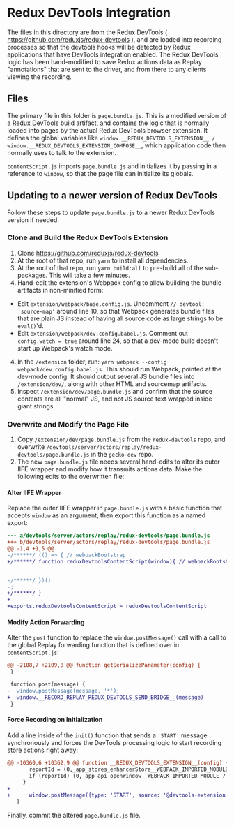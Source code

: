 # Redux DevTools Integration

The files in this directory are from the Redux DevTools ( https://github.com/reduxjs/redux-devtools ), and are loaded into recording processes so that the devtools hooks will be detected by Redux applications that have DevTools integration enabled.  The Redux DevTools logic has been hand-modified to save Redux actions data as Replay "annotations" that are sent to the driver, and from there to any clients viewing the recording.

## Files

The primary file in this folder is `page.bundle.js`.  This is a modified version of a Redux DevTools build artifact, and contains the logic that is normally loaded into pages by the actual Redux DevTools browser extension.  It defines the global variables like `window.__REDUX_DEVTOOLS_EXTENSION__ / window.__REDUX_DEVTOOLS_EXTENSION_COMPOSE__`, which application code then normally uses to talk to the extension.

`contentScript.js` imports `page.bundle.js` and initializes it by passing in a reference to `window`, so that the page file can initialize its globals.

## Updating to a newer version of Redux DevTools

Follow these steps to update `page.bundle.js` to a newer Redux DevTools version if needed.

### Clone and Build the Redux DevTools Extension

1. Clone https://github.com/reduxjs/redux-devtools
2. At the root of that repo, run `yarn` to install all dependencies.
3. At the root of that repo, run `yarn build:all` to pre-build all of the sub-packages.  This will take a few minutes.
3. Hand-edit the extension's Webpack config to allow building the bundle artifacts in non-minified form:
  - Edit `extension/webpack/base.config.js`. Uncomment `// devtool: 'source-map'` around line 10, so that Webpack generates bundle files that are plain JS instead of having all source code as large strings to be `eval()`'d.
  - Edit `extension/webpack/dev.config.babel.js`.  Comment out `config.watch = true` around line 24, so that a dev-mode build doesn't start up Webpack's watch mode.
4. In the `/extension` folder, run: `yarn webpack --config webpack/dev.config.babel.js`.  This should run Webpack, pointed at the dev-mode config.  It should output several JS bundle files into `/extension/dev/`, along with other HTML and sourcemap artifacts.
5. Inspect `/extension/dev/page.bundle.js` and confirm that the source contents are all "normal" JS, and not JS source text wrapped inside giant strings.

### Overwrite and Modify the Page File

1. Copy `/extension/dev/page.bundle.js` from the `redux-devtools` repo, and overwrite `/devtools/server/actors/replay/redux-devtools/page.bundle.js` in the `gecko-dev` repo.
2. The new `page.bundle.js` file needs several hand-edits to alter its outer IIFE wrapper and modify how it transmits actions data.  Make the following edits to the overwritten file:

#### Alter IIFE Wrapper

Replace the outer IIFE wrapper in `page.bundle.js` with a basic function that accepts `window` as an argument, then export this function as a named export:

```diff
--- a/devtools/server/actors/replay/redux-devtools/page.bundle.js
+++ b/devtools/server/actors/replay/redux-devtools/page.bundle.js
@@ -1,4 +1,5 @@
-/******/ (() => { // webpackBootstrap
+/******/ function reduxDevtoolsContentScript(window){ // webpackBootstrap


-/******/ })()
-;
+/******/ }
+
+exports.reduxDevtoolsContentScript = reduxDevtoolsContentScript
```

#### Modify Action Forwarding

Alter the `post` function to replace the `window.postMessage()` call with a call to the global Replay forwarding function that is defined over in `contentScript.js`:

```diff
@@ -2108,7 +2109,8 @@ function getSerializeParameter(config) {
 }

 function post(message) {
-  window.postMessage(message, '*');
+  window.__RECORD_REPLAY_REDUX_DEVTOOLS_SEND_BRIDGE__(message)
 }
```

#### Force Recording on Initialization

Add a line inside of the `init()` function that sends a `'START'` message synchronously and forces the DevTools processing logic to start recording store actions right away:

```diff
@@ -10360,6 +10362,9 @@ function __REDUX_DEVTOOLS_EXTENSION__(config) {
       reportId = (0,_app_stores_enhancerStore__WEBPACK_IMPORTED_MODULE_1__.getUrlParam)('remotedev_report');
       if (reportId) (0,_app_api_openWindow__WEBPACK_IMPORTED_MODULE_7__["default"])();
     }
+
+      window.postMessage({type: 'START', source: '@devtools-extension'}, '*')
   }
```

Finally, commit the altered `page.bundle.js` file.